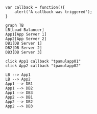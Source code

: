 ```mermaid
var callback = function(){
	alert('A callback was triggered');
}

graph TB
LB[Load Balancer]
App1[App Server 1]
App2[App Server 2]
DB1[DB Server 1]
DB2[DB Server 2]
DB3[DB Server 3]

click App1 callback "tpamulapp01"
click App2 callback "tpamulapp02"

LB --> App1
LB --> App2
App1 --> DB1
App1 --> DB2
App1 --> DB3
App2 --> DB1
App2 --> DB2
App2 --> DB3
```
<!--stackedit_data:
eyJoaXN0b3J5IjpbMTcyMDk3ODQwNiwxNTI2MTg1NDI1LDIxMz
c1MDc5MzgsLTI4NTkyODY1Niw3MjU5NzcxMjhdfQ==
-->